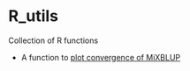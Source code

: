 # R_utils
Collection of R functions

* A function to [plot convergence of MiXBLUP]([url](https://github.com/bonifazi/R_utils/blob/main/PlotConvergeneMiXBLUP.R))
